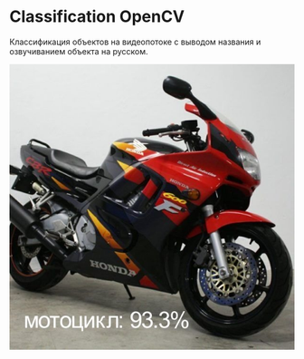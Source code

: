 # Classification OpenCV
Классификация объектов на видеопотоке с выводом названия и озвучиванием объекта на русском.

![Screenshot](screenshot.jpg)
